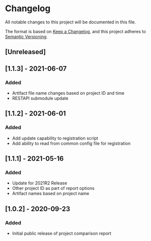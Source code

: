 # Changelog
All notable changes to this project will be documented in this file.

The format is based on [Keep a Changelog](https://keepachangelog.com/en/1.0.0/),
and this project adheres to [Semantic Versioning](https://semver.org/spec/v2.0.0.html).

## [Unreleased]

## [1.1.3] - 2021-06-07
### Added
- Artifact file name changes based on project ID and time
- RESTAPI submodule update

## [1.1.2] - 2021-06-01
### Added
- Add update capability to registration script
- Add ability to read from common config file for registration

## [1.1.1] - 2021-05-16
### Added
- Update for 2021R2 Release
- Other project ID as part of report options
- Artifact names based on project name


## [1.0.2] - 2020-09-23
### Added
- Initial public release of project comparison report
